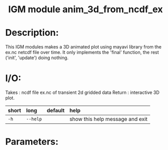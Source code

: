 ### <h1 align="center" id="title">IGM module anim_3d_from_ncdf_ex </h1>

# Description:

This IGM modules makes a 3D animated plot using mayavi library from the ex.nc 
netcdf file over time. It only implements the 'final' function, the rest 
('init', 'update') doing nothing.

# I/O:

Takes  : ncdf file ex.nc of transient 2d gridded data
Return : interactive 3D plot.


|short|long|default|help|
| :--- | :--- | :--- | :--- |
|`-h`|`--help`||show this help message and exit|
 
# Parameters: 
